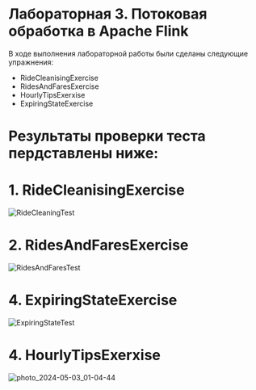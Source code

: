 # Лабораторная 3. Потоковая обработка в Apache Flink

В ходе выполнения лабораторной работы были сделаны следующие упражнения:

- RideCleanisingExercise
- RidesAndFaresExercise
- HourlyTipsExerxise
- ExpiringStateExercise

# Результаты проверки теста пердставлены ниже:
# 1. RideCleanisingExercise
![RideCleaningTest](https://github.com/LomakinaAD/Data_Base_Course/assets/113554667/c5048023-578c-445a-ae9d-e342017caf6d)

# 2. RidesAndFaresExercise
![RidesAndFaresTest](https://github.com/LomakinaAD/Data_Base_Course/assets/113554667/f80e58df-57f7-423a-a242-c59cd564f3d8)

# 4. ExpiringStateExercise
![ExpiringStateTest](https://github.com/LomakinaAD/Data_Base_Course/assets/113554667/167d40ca-6aa6-4235-b60c-f91eebbc4017)

# 4. HourlyTipsExerxise
![photo_2024-05-03_01-04-44](https://github.com/LomakinaAD/Data_Base_Course/assets/113554667/805808be-fa89-4ed3-ad14-5da2fb1bd1e4)







